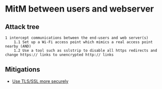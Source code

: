 # MitM between users and webserver

## Attack tree

```text
1 intercept communications between the end-users and web server(s)
    1.1 Set up a Wi-Fi access point which mimics a real access point nearby (AND)
    1.2 Use a tool such as sslstrip to disable all https redirects and change https:// links to unencrypted http:// links
```

## Mitigations

* [Use TLS/SSL more securely](app-mitigations:docs/protocols/tls-ssl)
